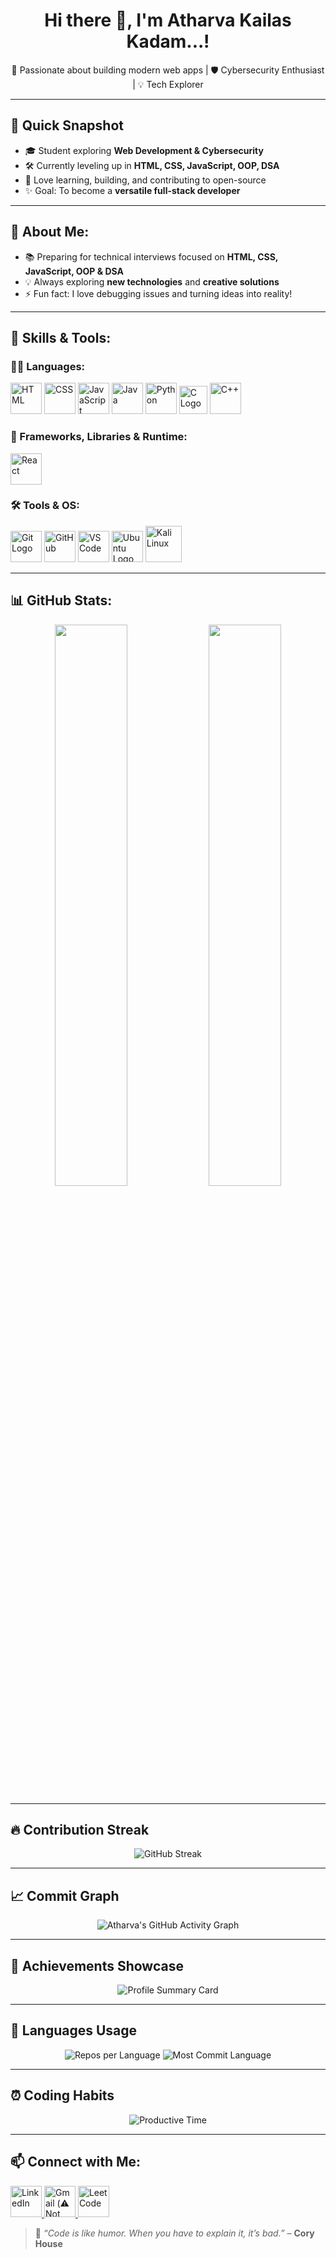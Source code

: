 <h1 align="center">Hi there 👋, I'm Atharva Kailas Kadam...!</h1>

<p align="center">
🚀 Passionate about building modern web apps | 🛡 Cybersecurity Enthusiast | 💡 Tech Explorer  
</p>

---

## 🌟 Quick Snapshot

- 🎓 Student exploring **Web Development & Cybersecurity**  
- 🛠 Currently leveling up in **HTML, CSS, JavaScript, OOP, DSA**  
- 🌱 Love learning, building, and contributing to open-source  
- ✨ Goal: To become a **versatile full-stack developer**  

---

## 🌟 About Me:

- 📚 Preparing for technical interviews focused on **HTML, CSS, JavaScript, OOP & DSA**  
- 💡 Always exploring **new technologies** and **creative solutions**  
- ⚡ Fun fact: I love debugging issues and turning ideas into reality!

---

## 🧠 Skills & Tools:

### 👨‍💻 Languages:
<p align="left">
  <img src="https://cdn-icons-png.flaticon.com/512/5968/5968267.png" width="50" title="HTML" />
  <img src="https://cdn-icons-png.flaticon.com/512/5968/5968242.png" width="50" title="CSS" />
  <img src="https://cdn-icons-png.flaticon.com/512/5968/5968292.png" width="50" title="JavaScript" />
  <img src="https://cdn-icons-png.flaticon.com/512/226/226777.png" width="50" title="Java" />
  <img src="https://cdn-icons-png.flaticon.com/512/5968/5968350.png" width="50" title="Python" />
  <img src="https://upload.wikimedia.org/wikipedia/commons/1/19/C_Logo.png" width="45" alt="C Logo" title="C" />
  <img src="https://cdn-icons-png.flaticon.com/512/6132/6132222.png" width="50" title="C++" />
</p>

### 🚀 Frameworks, Libraries & Runtime:
<p align="left">
  <img src="https://cdn-icons-png.flaticon.com/512/1126/1126012.png" width="50" title="React" />
</p>

### 🛠 Tools & OS:
<p align="left">
<img src="https://git-scm.com/images/logos/downloads/Git-Icon-1788C.svg" width="50" alt="Git Logo" title="Git" />
  <img src="https://cdn-icons-png.flaticon.com/512/733/733553.png" width="50" title="GitHub" />
  <img src="https://cdn-icons-png.flaticon.com/512/906/906324.png" width="50" title="VS Code" />
<img src="https://assets.ubuntu.com/v1/29985a98-ubuntu-logo32.png" width="50" alt="Ubuntu Logo" title="Ubuntu" />
  <img src="https://upload.wikimedia.org/wikipedia/commons/2/2b/Kali-dragon-icon.svg" width="58" title="Kali Linux" />
</p>

---

## 📊 GitHub Stats:

<p align="center">
  <img src="https://github-readme-stats.vercel.app/api?username=AtharvaKailasKadam&show_icons=true&theme=radical" width="48%" />
  <img src="https://github-readme-stats.vercel.app/api/top-langs/?username=AtharvaKailasKadam&layout=compact&theme=radical" width="48%" />
</p>

---

## 🔥 Contribution Streak

<p align="center">
  <img src="https://streak-stats.demolab.com?user=AtharvaKailasKadam&theme=dark&hide_border=true" alt="GitHub Streak" />
</p>

---

## 📈 Commit Graph

<p align="center">
  <img src="https://github-readme-activity-graph.vercel.app/graph?username=AtharvaKailasKadam&theme=react-dark&bg_color=0f2027,203a43,2c5364&color=ffffff&line=00c6ff&point=ffffff&area=true&hide_border=true" alt="Atharva's GitHub Activity Graph" />
</p>

---

## 🌟 Achievements Showcase

<p align="center">
  <img src="https://github-profile-summary-cards.vercel.app/api/cards/profile-details?username=AtharvaKailasKadam&theme=radical" alt="Profile Summary Card" />
</p>

---

## 🎨 Languages Usage

<p align="center">
  <img src="https://github-profile-summary-cards.vercel.app/api/cards/repos-per-language?username=AtharvaKailasKadam&theme=radical" alt="Repos per Language" />
  <img src="https://github-profile-summary-cards.vercel.app/api/cards/most-commit-language?username=AtharvaKailasKadam&theme=radical" alt="Most Commit Language" />
</p>

---

## ⏰ Coding Habits

<p align="center">
  <img src="https://github-profile-summary-cards.vercel.app/api/cards/productive-time?username=AtharvaKailasKadam&theme=radical&utcOffset=5.30" alt="Productive Time" />
</p>

---
## 📫 Connect with Me:

<p>
  <a href="https://www.linkedin.com/in/atharva-kadam-176325328/" target="_blank">
    <img src="https://cdn-icons-png.flaticon.com/512/174/174857.png" width="50" title="LinkedIn" />
  </a>
  <a href="mailto:atharvakailaskadam1809@gmail.com">
    <img src="https://cdn-icons-png.flaticon.com/512/732/732200.png" width="50" title="Gmail (⚠️ Not working properly)" />
  </a>
  <a href="https://leetcode.com/your-leetcode-username/" target="_blank">
    <img src="https://leetcode.com/static/images/LeetCode_logo.png" width="50" title="LeetCode" />
  </a>
</p>

> 💬 _“Code is like humor. When you have to explain it, it’s bad.”_ – **Cory House**
